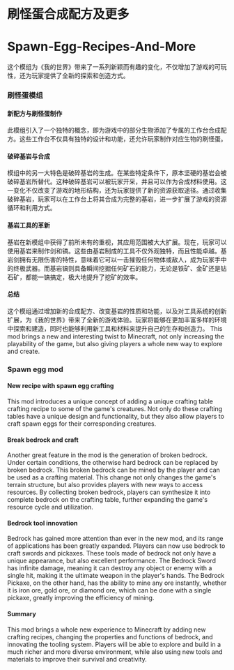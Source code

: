  # 刷怪蛋合成配方及更多
 # Spawn-Egg-Recipes-And-More
这个模组为《我的世界》带来了一系列新颖而有趣的变化，不仅增加了游戏的可玩性，还为玩家提供了全新的探索和创造方式。
### 刷怪蛋模组

#### 新配方与刷怪蛋制作

此模组引入了一个独特的概念，即为游戏中的部分生物添加了专属的工作台合成配方。这些工作台不仅具有独特的设计和功能，还允许玩家制作对应生物的刷怪蛋。

#### 破碎基岩与合成

模组中的另一大特色是破碎基岩的生成。在某些特定条件下，原本坚硬的基岩会被破碎基岩所替代。这种破碎基岩可以被玩家开采，并且可以作为合成材料使用。这一变化不仅改变了游戏的地形结构，还为玩家提供了新的资源获取途径。通过收集破碎基岩，玩家可以在工作台上将其合成为完整的基岩，进一步扩展了游戏的资源循环和利用方式。

#### 基岩工具的革新

基岩在新模组中获得了前所未有的重视，其应用范围被大大扩展。现在，玩家可以使用基岩来制作剑和镐。这些由基岩制成的工具不仅外观独特，而且性能卓越。基岩剑拥有无限伤害的特性，意味着它可以一击摧毁任何物体或敌人，成为玩家手中的终极武器。而基岩镐则具备瞬间挖掘任何矿石的能力，无论是铁矿、金矿还是钻石矿，都能一镐搞定，极大地提升了挖矿的效率。

#### 总结

这个模组通过增加新的合成配方、改变基岩的性质和功能，以及对工具系统的创新扩展，为《我的世界》带来了全新的游戏体验。玩家将能够在更加丰富多样的环境中探索和建造，同时也能够利用新工具和材料来提升自己的生存和创造力。
This mod brings a new and interesting twist to Minecraft, not only increasing the playability of the game, but also giving players a whole new way to explore and create.
### Spawn egg mod

#### New recipe with spawn egg crafting

This mod introduces a unique concept of adding a unique crafting table crafting recipe to some of the game's creatures. Not only do these crafting tables have a unique design and functionality, but they also allow players to craft spawn eggs for their corresponding creatures.

#### Break bedrock and craft

Another great feature in the mod is the generation of broken bedrock. Under certain conditions, the otherwise hard bedrock can be replaced by broken bedrock. This broken bedrock can be mined by the player and can be used as a crafting material. This change not only changes the game's terrain structure, but also provides players with new ways to access resources. By collecting broken bedrock, players can synthesize it into complete bedrock on the crafting table, further expanding the game's resource cycle and utilization.

#### Bedrock tool innovation

Bedrock has gained more attention than ever in the new mod, and its range of applications has been greatly expanded. Players can now use bedrock to craft swords and pickaxes. These tools made of bedrock not only have a unique appearance, but also excellent performance. The Bedrock Sword has infinite damage, meaning it can destroy any object or enemy with a single hit, making it the ultimate weapon in the player's hands. The Bedrock Pickaxe, on the other hand, has the ability to mine any ore instantly, whether it is iron ore, gold ore, or diamond ore, which can be done with a single pickaxe, greatly improving the efficiency of mining.

#### Summary

This mod brings a whole new experience to Minecraft by adding new crafting recipes, changing the properties and functions of bedrock, and innovating the tooling system. Players will be able to explore and build in a much richer and more diverse environment, while also using new tools and materials to improve their survival and creativity.

